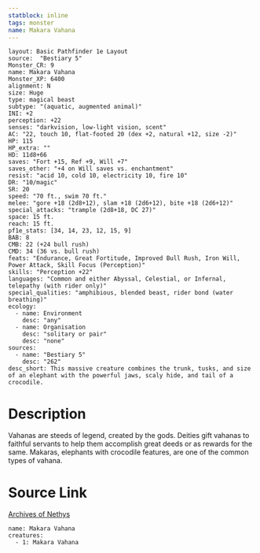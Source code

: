 ```yaml
---
statblock: inline
tags: monster
name: Makara Vahana
---
```

```statblock
layout: Basic Pathfinder 1e Layout
source:  "Bestiary 5"
Monster_CR: 9
name: Makara Vahana
Monster_XP: 6400
alignment: N
size: Huge
type: magical beast
subtype: "(aquatic, augmented animal)"
INI: +2
perception: +22
senses: "darkvision, low-light vision, scent"
AC: "22, touch 10, flat-footed 20 (dex +2, natural +12, size -2)"
HP: 115
HP_extra: ""
HD: 11d8+66
saves: "Fort +15, Ref +9, Will +7"
saves_other: "+4 on Will saves vs. enchantment"
resist: "acid 10, cold 10, electricity 10, fire 10"
DR: "10/magic"
SR: 20
speed: "70 ft., swim 70 ft."
melee: "gore +18 (2d8+12), slam +18 (2d6+12), bite +18 (2d6+12)"
special_attacks: "trample (2d8+18, DC 27)"
space: 15 ft.
reach: 15 ft.
pf1e_stats: [34, 14, 23, 12, 15, 9]
BAB: 8
CMB: 22 (+24 bull rush)
CMD: 34 (36 vs. bull rush)
feats: "Endurance, Great Fortitude, Improved Bull Rush, Iron Will, Power Attack, Skill Focus (Perception)"
skills: "Perception +22"
languages: "Common and either Abyssal, Celestial, or Infernal, telepathy (with rider only)"
special_qualities: "amphibious, blended beast, rider bond (water breathing)"
ecology:
  - name: Environment
    desc: "any"
  - name: Organisation
    desc: "solitary or pair"
    desc: "none"
sources:
  - name: "Bestiary 5"
    desc: "262"
desc_short: This massive creature combines the trunk, tusks, and size of an elephant with the powerful jaws, scaly hide, and tail of a crocodile.
```
# Description
Vahanas are steeds of legend, created by the gods. Deities gift vahanas to faithful servants to help them accomplish great deeds or as rewards for the same. Makaras, elephants with crocodile features, are one of the common types of vahana.
# Source Link
[Archives of Nethys](https://aonprd.com/MonsterDisplay.aspx?ItemName=Makara%20Vahana)
```encounter-table
name: Makara Vahana
creatures:
  - 1: Makara Vahana
```
